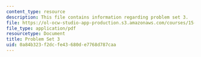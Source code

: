 ```yaml
---
content_type: resource
description: This file contains information regarding problem set 3.
file: https://ol-ocw-studio-app-production.s3.amazonaws.com/courses/15-053-optimization-methods-in-management-science-spring-2013/0a84b323f2dcfe43680de7768d787caa_MIT15_053S13_ps3.pdf
file_type: application/pdf
resourcetype: Document
title: Problem Set 3
uid: 0a84b323-f2dc-fe43-680d-e7768d787caa
---
```

